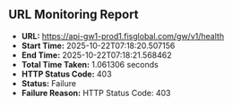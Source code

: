 ## URL Monitoring Report

- **URL:** https://api-gw1-prod1.fisglobal.com/gw/v1/health
- **Start Time:** 2025-10-22T07:18:20.507156
- **End Time:** 2025-10-22T07:18:21.568462
- **Total Time Taken:** 1.061306 seconds
- **HTTP Status Code:** 403
- **Status:** Failure
- **Failure Reason:** HTTP Status Code: 403
